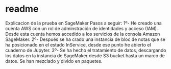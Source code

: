 # readme
Explicacion de la prueba en SageMaker
Pasos a seguir:
1º- He creado una cuenta AWS con un rol de adminstración de identidades y acceso (IAM). Desde esta cuenta hemos accedido a los servicios de la consola Amazon SageMaker.
2º- Después se ha crado una instancia de bloc de notas que se ha posicionado en el estado InService, desde ese punto he abierto el cuaderno de Jupyter.
3º- Se ha hecho el tratamiento de datos, descargando los datos en la instancia de SageMaker desde S3 bucket hasta un marco de datos. Se han mezclado  y divido en paquetes.


